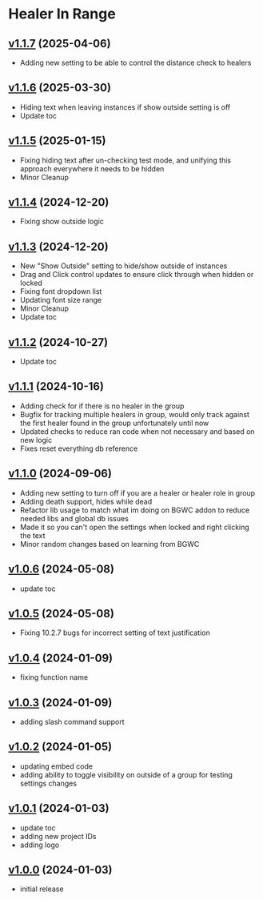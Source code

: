 # Healer In Range

## [v1.1.7](https://github.com/rbgdevx/healer-in-range/releases/tag/v1.1.7) (2025-04-06)

- Adding new setting to be able to control the distance check to healers

## [v1.1.6](https://github.com/rbgdevx/healer-in-range/releases/tag/v1.1.6) (2025-03-30)

- Hiding text when leaving instances if show outside setting is off
- Update toc

## [v1.1.5](https://github.com/rbgdevx/healer-in-range/releases/tag/v1.1.5) (2025-01-15)

- Fixing hiding text after un-checking test mode, and unifying this approach everywhere it needs to be hidden
- Minor Cleanup

## [v1.1.4](https://github.com/rbgdevx/healer-in-range/releases/tag/v1.1.4) (2024-12-20)

- Fixing show outside logic

## [v1.1.3](https://github.com/rbgdevx/healer-in-range/releases/tag/v1.1.3) (2024-12-20)

- New "Show Outside" setting to hide/show outside of instances
- Drag and Click control updates to ensure click through when hidden or locked
- Fixing font dropdown list
- Updating font size range
- Minor Cleanup
- Update toc

## [v1.1.2](https://github.com/rbgdevx/healer-in-range/releases/tag/v1.1.2) (2024-10-27)

- Update toc

## [v1.1.1](https://github.com/rbgdevx/healer-in-range/releases/tag/v1.1.1) (2024-10-16)

- Adding check for if there is no healer in the group
- Bugfix for tracking multiple healers in group, would only track against the first healer found in the group unfortunately until now
- Updated checks to reduce ran code when not necessary and based on new logic
- Fixes reset everything db reference

## [v1.1.0](https://github.com/rbgdevx/healer-in-range/releases/tag/v1.1.0) (2024-09-06)

- Adding new setting to turn off if you are a healer or healer role in group
- Adding death support, hides while dead
- Refactor lib usage to match what im doing on BGWC addon to reduce needed libs and global db issues
- Made it so you can't open the settings when locked and right clicking the text
- Minor random changes based on learning from BGWC

## [v1.0.6](https://github.com/rbgdevx/healer-in-range/releases/tag/v1.0.6) (2024-05-08)

- update toc

## [v1.0.5](https://github.com/rbgdevx/healer-in-range/releases/tag/v1.0.5) (2024-05-08)

- Fixing 10.2.7 bugs for incorrect setting of text justification

## [v1.0.4](https://github.com/rbgdevx/healer-in-range/releases/tag/v1.0.4) (2024-01-09)

- fixing function name

## [v1.0.3](https://github.com/rbgdevx/healer-in-range/releases/tag/v1.0.3) (2024-01-09)

- adding slash command support

## [v1.0.2](https://github.com/rbgdevx/healer-in-range/releases/tag/v1.0.2) (2024-01-05)

- updating embed code
- adding ability to toggle visibility on outside of a group for testing settings changes

## [v1.0.1](https://github.com/rbgdevx/healer-in-range/releases/tag/v1.0.1) (2024-01-03)

- update toc
- adding new project IDs
- adding logo

## [v1.0.0](https://github.com/rbgdevx/healer-in-range/releases/tag/v1.0.0) (2024-01-03)

- initial release
